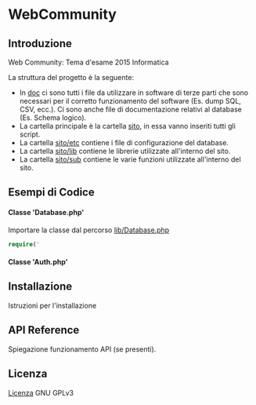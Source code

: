 # WebCommunity

## Introduzione

Web Community: Tema d'esame 2015 Informatica

La struttura del progetto è la seguente:
- In [doc](doc) ci sono tutti i file da utilizzare in software di terze parti che sono necessari per il corretto funzionamento del software (Es. dump SQL, CSV, ecc.). Ci sono anche file di documentazione relativi al database (Es. Schema logico).
- La cartella principale è la cartella [sito](sito), in essa vanno inseriti tutti gli script.
 - La cartella [sito/etc](sito/etc) contiene i file di configurazione del database.
 - La cartella [sito/lib](sito/lib) contiene le librerie utilizzate all'interno del sito.
 - La cartella [sito/sub](sito/sub) contiene le varie funzioni utilizzate all'interno del sito.

## Esempi di Codice


#### Classe 'Database.php'

Importare la classe dal percorso [lib/Database.php](lib/Database.php)
```php
require('

```

#### Classe 'Auth.php'


## Installazione

Istruzioni per l'installazione

## API Reference

Spiegazione funzionamento API (se presenti).

## Licenza

[Licenza](LICENSE) GNU GPLv3
